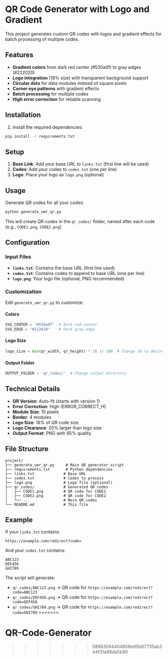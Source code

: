 
# QR Code Generator with Logo and Gradient

This project generates custom QR codes with logos and gradient effects for batch processing of multiple codes.

## Features

- **Gradient colors** from dark red center (#530a0f) to gray edges (#222020)
- **Logo integration** (18% size) with transparent background support
- **Circular dots** for data modules instead of square pixels
- **Corner eye patterns** with gradient effects
- **Batch processing** for multiple codes
- **High error correction** for reliable scanning

## Installation

1. Install the required dependencies:
```bash
pip install -r requirements.txt
```

## Setup

1. **Base Link**: Add your base URL to `links.txt` (first line will be used)
2. **Codes**: Add your codes to `codes.txt` (one per line)
3. **Logo**: Place your logo as `logo.png` (optional)

## Usage

Generate QR codes for all your codes:
```bash
python generate_umr_qr.py
```

This will create QR codes in the `qr_codes/` folder, named after each code (e.g., `CODE1.png`, `CODE2.png`)

## Configuration

### Input Files

- **`links.txt`**: Contains the base URL (first line used)
- **`codes.txt`**: Contains codes to append to base URL (one per line)
- **`logo.png`**: Your logo file (optional, PNG recommended)

### Customization

Edit `generate_umr_qr.py` to customize:

#### Colors
```python
SVG_CENTER = "#530a0f"  # Dark red center
SVG_EDGE = "#222020"    # Dark gray edge
```

#### Logo Size
```python
logo_size = min(qr_width, qr_height) * 18 // 100  # Change 18 to desired %
```

#### Output Folder
```python
OUTPUT_FOLDER = 'qr_codes/'  # Change output directory
```

## Technical Details

- **QR Version**: Auto-fit (starts with version 1)
- **Error Correction**: High (ERROR_CORRECT_H)
- **Module Size**: 15 pixels
- **Border**: 4 modules
- **Logo Size**: 18% of QR code size
- **Logo Clearance**: 20% larger than logo size
- **Output Format**: PNG with 95% quality

## File Structure
```
project/
├── generate_umr_qr.py     # Main QR generator script
├── requirements.txt       # Python dependencies
├── links.txt             # Base URL
├── codes.txt             # Codes to process
├── logo.png              # Logo file (optional)
├── qr_codes/             # Generated QR codes
│   ├── CODE1.png         # QR code for CODE1
│   ├── CODE2.png         # QR code for CODE2
│   └── ...               # More QR codes
└── README.md             # This file
```

## Example

If your `links.txt` contains:
```
https://example.com/redirect?code=
```

And your `codes.txt` contains:
```
ABC123
DEF456
GHI789
```

The script will generate:
- `qr_codes/ABC123.png` → QR code for `https://example.com/redirect?code=ABC123`
- `qr_codes/DEF456.png` → QR code for `https://example.com/redirect?code=DEF456`
- `qr_codes/GHI789.png` → QR code for `https://example.com/redirect?code=GHI789`
=======
# QR-Code-Generator
>>>>>>> 58983094404808e95b87735ab344f31a98da5b90
